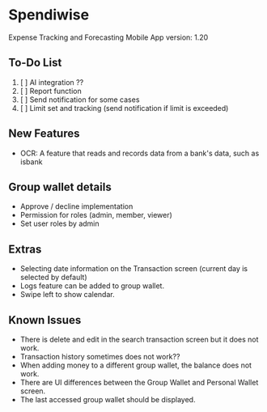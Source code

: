 # Spendiwise

Expense Tracking and Forecasting Mobile App
version: 1.20

## To-Do List
1. [ ] AI integration ?? 
2. [ ] Report function
3. [ ] Send notification for some cases
4. [ ] Limit set and tracking (send notification if limit is exceeded)

## New Features
- OCR: A feature that reads and records data from a bank's data, such as isbank

## Group wallet details
- Approve / decline implementation
- Permission for roles (admin, member, viewer)
- Set user roles by admin

## Extras
- Selecting date information on the Transaction screen (current day is selected by default)
- Logs feature can be added to group wallet.
- Swipe left to show calendar.

## Known Issues
- There is delete and edit in the search transaction screen but it does not work.
- Transaction history sometimes does not work??
- When adding money to a different group wallet, the balance does not work.
- There are UI differences between the Group Wallet and Personal Wallet screen.
- The last accessed group wallet should be displayed.